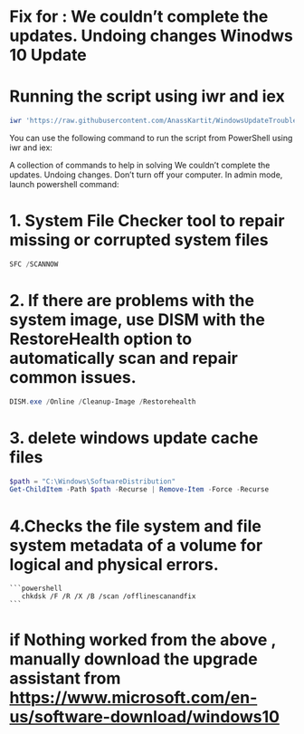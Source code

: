 # Fix for : We couldn’t complete the updates. Undoing changes Winodws 10 Update 
# Running the script using iwr and iex
```powershell
iwr 'https://raw.githubusercontent.com/AnassKartit/WindowsUpdateTroubleshooter/main/fixupdate.ps1' -UseBasicParsing | iex
```

You can use the following command to run the script from PowerShell using iwr and iex:

A collection of commands to help in solving We couldn’t complete the updates. Undoing changes. Don’t turn off your computer.
In admin mode, launch powershell command:
# 1. System File Checker tool to repair missing or corrupted system files
```powershell
SFC /SCANNOW
```

# 2. If there are problems with the system image, use DISM with the RestoreHealth option to automatically scan and repair common issues.
   ```powershell
   DISM.exe /Online /Cleanup-Image /Restorehealth
   ```

# 3. delete windows update cache files

 ```powershell
 $path = "C:\Windows\SoftwareDistribution"
 Get-ChildItem -Path $path -Recurse | Remove-Item -Force -Recurse
 ```

# 4.Checks the file system and file system metadata of a volume for logical and physical errors.

    ```powershell
       chkdsk /F /R /X /B /scan /offlinescanandfix
    ```
  
 # if Nothing worked from the above , manually download the upgrade assistant from https://www.microsoft.com/en-us/software-download/windows10

